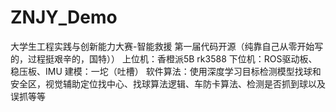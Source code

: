 # ZNJY_Demo
大学生工程实践与创新能力大赛-智能救援 第一届代码开源（纯靠自己从零开始写的，过程挺艰辛的，国特））
上位机：香橙派5B rk3588
下位机：ROS驱动板、稳压板、IMU
建模：一坨（吐槽）
软件算法：使用深度学习目标检测模型找球和安全区，视觉辅助定位找中心、找球算法逻辑、车防卡算法、检测是否抓到球以及误抓等等
